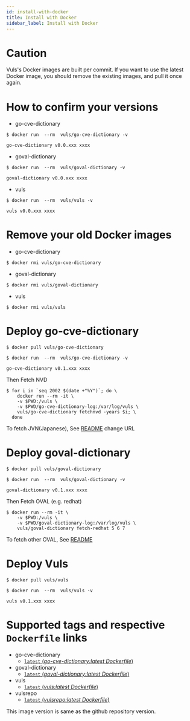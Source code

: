 ```yaml
---
id: install-with-docker
title: Install with Docker
sidebar_label: Install with Docker
---
```


# Caution

Vuls's Docker images are built per commit.
If you want to use the latest Docker image, you should remove the existing images, and pull it once again.

# How to confirm your versions

- go-cve-dictionary

```console
$ docker run  --rm  vuls/go-cve-dictionary -v

go-cve-dictionary v0.0.xxx xxxx
```

- goval-dictionary

```console
$ docker run  --rm  vuls/goval-dictionary -v

goval-dictionary v0.0.xxx xxxx
```

- vuls

```console
$ docker run  --rm  vuls/vuls -v

vuls v0.0.xxx xxxx
```

# Remove your old Docker images

- go-cve-dictionary

```
$ docker rmi vuls/go-cve-dictionary
```

- goval-dictionary

```
$ docker rmi vuls/goval-dictionary
```

- vuls

```
$ docker rmi vuls/vuls
```

# Deploy go-cve-dictionary

```
$ docker pull vuls/go-cve-dictionary
```

```console
$ docker run  --rm  vuls/go-cve-dictionary -v

go-cve-dictionary v0.1.xxx xxxx
```
Then Fetch NVD

```console
$ for i in `seq 2002 $(date +"%Y")`; do \
    docker run --rm -it \
    -v $PWD:/vuls \
    -v $PWD/go-cve-dictionary-log:/var/log/vuls \
    vuls/go-cve-dictionary fetchnvd -years $i; \
  done
```

To fetch JVN(Japanese), See [README](https://github.com/kotakanbe/go-cve-dictionary#usage-fetch-jvn-data)
change URL

# Deploy goval-dictionary

```
$ docker pull vuls/goval-dictionary
```

```console
$ docker run  --rm  vuls/goval-dictionary -v

goval-dictionary v0.1.xxx xxxx
```

Then Fetch OVAL (e.g. redhat)

```console
$ docker run --rm -it \
    -v $PWD:/vuls \
    -v $PWD/goval-dictionary-log:/var/log/vuls \
    vuls/goval-dictionary fetch-redhat 5 6 7
```

To fetch other OVAL, See [README](https://github.com/kotakanbe/goval-dictionary#usage-fetch-oval-data-from-redhat)

# Deploy Vuls

```
$ docker pull vuls/vuls
```

```console
$ docker run  --rm  vuls/vuls -v

vuls v0.1.xxx xxxx
```
# Supported tags and respective `Dockerfile` links

- go-cve-dictionary
  - [`latest` (*go-cve-dictionary:latest Dockerfile*)]()
- goval-dictionary
  - [`latest` (*goval-dictionary:latest Dockerfile*)]()
- vuls
  - [`latest` (*vuls:latest Dockerfile*)]()
- vulsrepo
  - [`latest` (*vulsrepo:latest Dockerfile*)]()

This image version is same as the github repository version.

